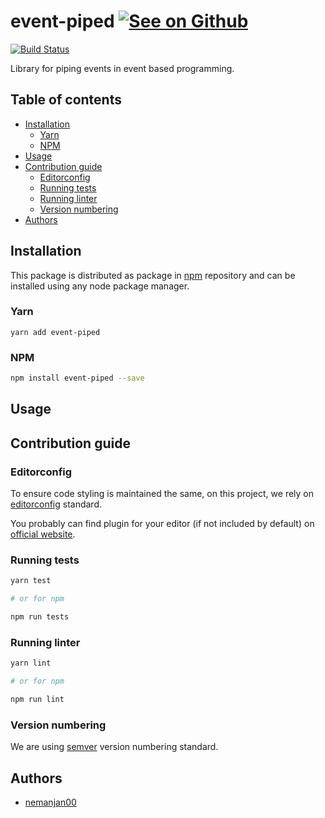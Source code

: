 # event-piped [![See on Github](https://github.com/themes/tactile/images/octocat-icon.png)](https://github.com/nemanjan00/event-piped)

[![Build Status](https://travis-ci.org/nemanjan00/event-piped.svg?branch=master)](https://travis-ci.org/nemanjan00/event-piped)

Library for piping events in event based programming. 

## Table of contents

<!-- vim-markdown-toc GFM -->

* [Installation](#installation)
	* [Yarn](#yarn)
	* [NPM](#npm)
* [Usage](#usage)
* [Contribution guide](#contribution-guide)
	* [Editorconfig](#editorconfig)
	* [Running tests](#running-tests)
	* [Running linter](#running-linter)
	* [Version numbering](#version-numbering)
* [Authors](#authors)

<!-- vim-markdown-toc -->

## Installation

This package is distributed as package in [npm](https://www.npmjs.com/) repository and can be installed using any node package manager. 

### Yarn

```
yarn add event-piped
```

### NPM

```bash
npm install event-piped --save
```

## Usage

## Contribution guide

### Editorconfig

To ensure code styling is maintained the same, on this project, we rely on [editorconfig](https://editorconfig.org/) standard.

You probably can find plugin for your editor (if not included by default) on [official website](https://editorconfig.org/). 

### Running tests

``` bash
yarn test

# or for npm

npm run tests
```

### Running linter

```bash
yarn lint

# or for npm

npm run lint
```

### Version numbering

We are using [semver](https://semver.org/) version numbering standard. 

## Authors

* [nemanjan00](https://github.com/nemanjan00)

